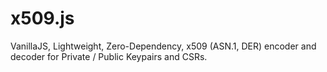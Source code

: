 # x509.js

VanillaJS, Lightweight, Zero-Dependency, x509 (ASN.1, DER) encoder and decoder for Private / Public Keypairs and CSRs.